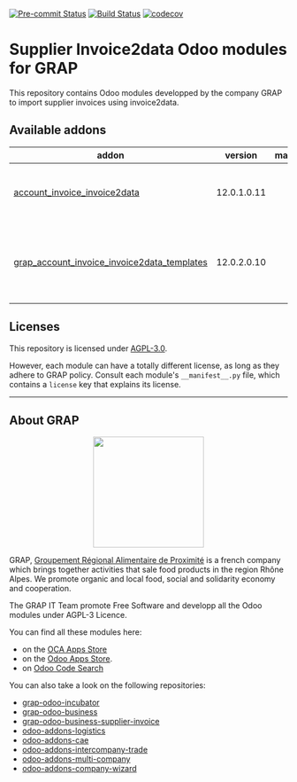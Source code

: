 
<!-- /!\ Non OCA Context : Set here the badge of your runbot / runboat instance. -->
[![Pre-commit Status](https://github.com/grap/grap-odoo-business-supplier-invoice/actions/workflows/pre-commit.yml/badge.svg?branch=12.0)](https://github.com/grap/grap-odoo-business-supplier-invoice/actions/workflows/pre-commit.yml?query=branch%3A12.0)
[![Build Status](https://github.com/grap/grap-odoo-business-supplier-invoice/actions/workflows/test.yml/badge.svg?branch=12.0)](https://github.com/grap/grap-odoo-business-supplier-invoice/actions/workflows/test.yml?query=branch%3A12.0)
[![codecov](https://codecov.io/gh/grap/grap-odoo-business-supplier-invoice/branch/12.0/graph/badge.svg)](https://codecov.io/gh/grap/grap-odoo-business-supplier-invoice)
<!-- /!\ Non OCA Context : Set here the badge of your translation instance. -->

<!-- /!\ do not modify above this line -->

# Supplier Invoice2data Odoo modules for GRAP

This repository contains Odoo modules developped by the company GRAP to import supplier invoices using invoice2data.

<!-- /!\ do not modify below this line -->

<!-- prettier-ignore-start -->

[//]: # (addons)

Available addons
----------------
addon | version | maintainers | summary
--- | --- | --- | ---
[account_invoice_invoice2data](account_invoice_invoice2data/) | 12.0.1.0.11 |  | Account Invoice - Invoice2data import (GRAP)
[grap_account_invoice_invoice2data_templates](grap_account_invoice_invoice2data_templates/) | 12.0.2.0.10 |  | Account Invoice - Templates for Invoice2data import (GRAP)

[//]: # (end addons)

<!-- prettier-ignore-end -->

## Licenses

This repository is licensed under [AGPL-3.0](LICENSE).

However, each module can have a totally different license, as long as they adhere to GRAP
policy. Consult each module's `__manifest__.py` file, which contains a `license` key
that explains its license.

----

## About GRAP

<p align="center">
   <img src="http://www.grap.coop/wp-content/uploads/2016/11/GRAP.png" width="200"/>
</p>

GRAP, [Groupement Régional Alimentaire de Proximité](http://www.grap.coop) is a
french company which brings together activities that sale food products in the
region Rhône Alpes. We promote organic and local food, social and solidarity
economy and cooperation.

The GRAP IT Team promote Free Software and developp all the Odoo modules under
AGPL-3 Licence.

You can find all these modules here:

* on the [OCA Apps Store](https://odoo-community.org/shop?&search=GRAP)
* on the [Odoo Apps Store](https://www.odoo.com/apps/modules/browse?author=GRAP).
* on [Odoo Code Search](https://odoo-code-search.com/ocs/search?q=author%3AOCA+author%3AGRAP)

You can also take a look on the following repositories:

* [grap-odoo-incubator](https://github.com/grap/grap-odoo-incubator)
* [grap-odoo-business](https://github.com/grap/grap-odoo-business)
* [grap-odoo-business-supplier-invoice](https://github.com/grap/grap-odoo-business-supplier-invoice)
* [odoo-addons-logistics](https://github.com/grap/odoo-addons-logistics)
* [odoo-addons-cae](https://github.com/grap/odoo-addons-cae)
* [odoo-addons-intercompany-trade](https://github.com/grap/odoo-addons-intercompany-trade)
* [odoo-addons-multi-company](https://github.com/grap/odoo-addons-multi-company)
* [odoo-addons-company-wizard](https://github.com/grap/odoo-addons-company-wizard)
